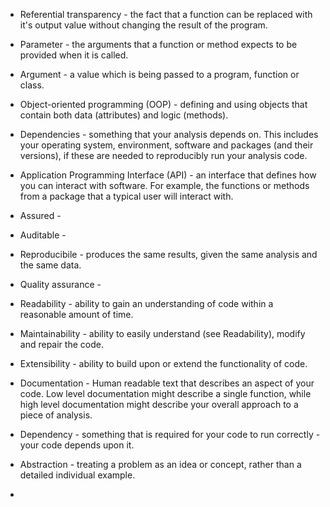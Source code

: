 

* Referential transparency - the fact that a function can be replaced with it's output value without changing the result of the program.
* Parameter - the arguments that a function or method expects to be provided when it is called.
* Argument - a value which is being passed to a program, function or class.

* Object-oriented programming (OOP) - defining and using objects that contain both data (attributes) and logic (methods).

* Dependencies - something that your analysis depends on. This includes your operating system, environment, software and packages (and their versions), if these are needed to reproducibly run your analysis code.

* Application Programming Interface (API) - an interface that defines how you can interact with software. For example, the functions or methods from a package that a typical user will interact with.

* Assured -
* Auditable - 
* Reproducibile - produces the same results, given the same analysis and the same data.
* Quality assurance - 


* Readability - ability to gain an understanding of code within a reasonable amount of time.
* Maintainability - ability to easily understand (see Readability), modify and repair the code.
* Extensibility - ability to build upon or extend the functionality of code.


* Documentation - Human readable text that describes an aspect of your code. Low level documentation might describe a single function, while high level documentation might describe your overall approach to a piece of analysis.
* Dependency - something that is required for your code to run correctly - your code depends upon it.
* Abstraction - treating a problem as an idea or concept, rather than a detailed individual example.
*